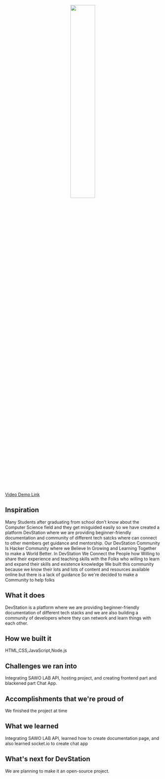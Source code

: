 <p align = 'center'>
 <a href='https://devlopershome.herokuapp.com'>
  <img src = "https://img.shields.io/badge/Dev_Station-FF61cd?style=round" radius="10%" width = '40%'/></a>
</p>

[Video Demo Link](https://youtu.be/iIOBs3eHEDM)

## Inspiration
Many Students after graduating from school don't know about the Computer Science field and they get misguided easily so we have created a platform DevStation where we are providing beginner-friendly documentation and community of different tech satcks where can connect to other members get guidance and mentorship.
Our DevStation Community Is Hacker Community where we Believe In Growing and Learning Together to make a  World Better. In DevStation We Connect the People how Willing to share their experience and teaching skills with the Folks who willing to learn and expand their skills and existence knowledge
We built this community because we know their lots and lots of content and resources available online but there is a lack of guidance
So we're decided to make a Community to help folks
## What it does
DevStation is a platform where we are providing beginner-friendly documentation of different tech stacks and we are also building a community of developers where they can network and learn things with each other.

## How we built it
HTML,CSS,JavaScript,Node.js

## Challenges we ran into
 Integrating SAWO LAB API, hosting project, and creating frontend part and blackened part Chat App. 

## Accomplishments that we're proud of
We finished the project at time

## What we learned
Integrating SAWO LAB API, learned how to create documentation page, and also learned socket.io to create chat app

## What's next for DevStation
We are planning to make it an open-source project.

